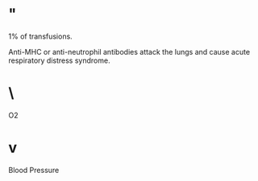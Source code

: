 # "

1% of transfusions.

Anti-MHC or anti-neutrophil antibodies attack the lungs and cause acute respiratory distress syndrome.

# \

O2

# v

Blood Pressure
